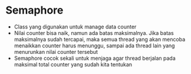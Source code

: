 # Semaphore

- Class yang digunakan untuk manage data counter
- Nilai counter bisa naik, namun ada batas maksimalnya. Jika batas maksimalnya sudah tercapai, maka semua thread yang akan mencoba menaikkan counter harus menunggu, sampai ada thread lain yang menurunkan nilai counter tersebut
- Semaphore cocok sekali untuk menjaga agar thread berjalan pada maksimal total counter yang sudah kita tentukan
